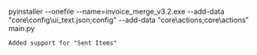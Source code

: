 pyinstaller --onefile --name=invoice_merge_v3.2.exe --add-data "core\\config\\ui_text.json;config" --add-data "core\\actions;core\\actions" main.py

    Added support for "Sent Items"

<!-- pyinstaller --onefile --name=InvoiceMergeAndMail --add-data "core\\config\\ui_text.json;config" --add-data "core\\actions;core\\actions" --hidden-import core.actions.email_invoices  --hidden-import core.actionsm.merge_invoices --hidden-import core.actions.update_settings --hidden-import core.invoice_processor --hidden-import core.waybill --hidden-import core.merger main.py -->


